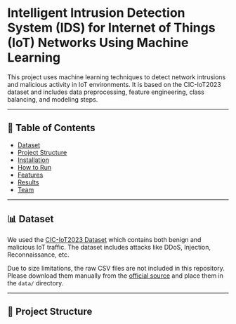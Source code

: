 # Intelligent Intrusion Detection System (IDS) for Internet of Things (IoT) Networks Using Machine Learning

This project uses machine learning techniques to detect network intrusions and malicious activity in IoT environments. It is based on the CIC-IoT2023 dataset and includes data preprocessing, feature engineering, class balancing, and modeling steps.

---

## 📌 Table of Contents
- [Dataset](#dataset)
- [Project Structure](#project-structure)
- [Installation](#installation)
- [How to Run](#how-to-run)
- [Features](#features)
- [Results](#results)
- [Team](#team)

---

## 📊 Dataset

We used the [CIC-IoT2023 Dataset](https://www.unb.ca/cic/datasets/iot2023.html) which contains both benign and malicious IoT traffic. The dataset includes attacks like DDoS, Injection, Reconnaissance, etc.

Due to size limitations, the raw CSV files are not included in this repository. Please download them manually from the [official source](https://www.unb.ca/cic/datasets/iot2023.html) and place them in the `data/` directory.

---

## 📁 Project Structure

